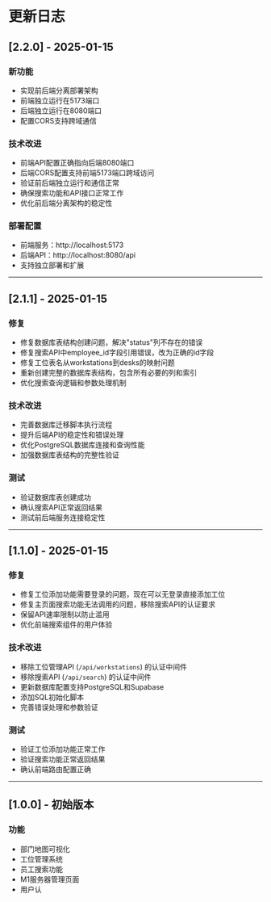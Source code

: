# 更新日志

## [2.2.0] - 2025-01-15

### 新功能
- 实现前后端分离部署架构
- 前端独立运行在5173端口
- 后端独立运行在8080端口
- 配置CORS支持跨域通信

### 技术改进
- 前端API配置正确指向后端8080端口
- 后端CORS配置支持前端5173端口跨域访问
- 验证前后端独立运行和通信正常
- 确保搜索功能和API接口正常工作
- 优化前后端分离架构的稳定性

### 部署配置
- 前端服务：http://localhost:5173
- 后端API：http://localhost:8080/api
- 支持独立部署和扩展

---

## [2.1.1] - 2025-01-15

### 修复
- 修复数据库表结构创建问题，解决"status"列不存在的错误
- 修复搜索API中employee_id字段引用错误，改为正确的id字段
- 修复工位表名从workstations到desks的映射问题
- 重新创建完整的数据库表结构，包含所有必要的列和索引
- 优化搜索查询逻辑和参数处理机制

### 技术改进
- 完善数据库迁移脚本执行流程
- 提升后端API的稳定性和错误处理
- 优化PostgreSQL数据库连接和查询性能
- 加强数据库表结构的完整性验证

### 测试
- 验证数据库表创建成功
- 确认搜索API正常返回结果
- 测试前后端服务连接稳定性

---

## [1.1.0] - 2025-01-15

### 修复
- 修复工位添加功能需要登录的问题，现在可以无登录直接添加工位
- 修复主页面搜索功能无法调用的问题，移除搜索API的认证要求
- 保留API速率限制以防止滥用
- 优化前端搜索组件的用户体验

### 技术改进
- 移除工位管理API (`/api/workstations`) 的认证中间件
- 移除搜索API (`/api/search`) 的认证中间件
- 更新数据库配置支持PostgreSQL和Supabase
- 添加SQL初始化脚本
- 完善错误处理和参数验证

### 测试
- 验证工位添加功能正常工作
- 验证搜索功能正常返回结果
- 确认前端路由配置正确

---

## [1.0.0] - 初始版本

### 功能
- 部门地图可视化
- 工位管理系统
- 员工搜索功能
- M1服务器管理页面
- 用户认